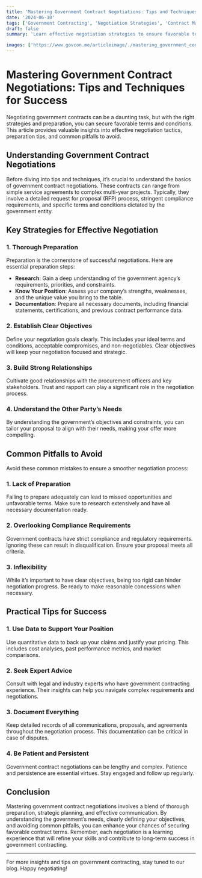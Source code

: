 ```yaml
---
title: 'Mastering Government Contract Negotiations: Tips and Techniques for Success'
date: '2024-06-10'
tags: ['Government Contracting', 'Negotiation Strategies', 'Contract Management', 'Procurement', 'Government Contracts', 'Business Growth', 'Success Tips', 'Contract Negotiation', 'Contract Terms']
draft: false
summary: 'Learn effective negotiation strategies to ensure favorable terms and conditions in government contracts, including preparation tips and common pitfalls to avoid.'

images: ['https://www.govcon.me/articleimage/./mastering_government_contract_negotiations_tips_and_techniques_for_success.webp']
---
```


# Mastering Government Contract Negotiations: Tips and Techniques for Success

Negotiating government contracts can be a daunting task, but with the right strategies and preparation, you can secure favorable terms and conditions. This article provides valuable insights into effective negotiation tactics, preparation tips, and common pitfalls to avoid.

## Understanding Government Contract Negotiations

Before diving into tips and techniques, it’s crucial to understand the basics of government contract negotiations. These contracts can range from simple service agreements to complex multi-year projects. Typically, they involve a detailed request for proposal (RFP) process, stringent compliance requirements, and specific terms and conditions dictated by the government entity.

## Key Strategies for Effective Negotiation

### 1. **Thorough Preparation**

Preparation is the cornerstone of successful negotiations. Here are essential preparation steps:

- **Research**: Gain a deep understanding of the government agency’s requirements, priorities, and constraints.
- **Know Your Position**: Assess your company’s strengths, weaknesses, and the unique value you bring to the table.
- **Documentation**: Prepare all necessary documents, including financial statements, certifications, and previous contract performance data.

### 2. **Establish Clear Objectives**

Define your negotiation goals clearly. This includes your ideal terms and conditions, acceptable compromises, and non-negotiables. Clear objectives will keep your negotiation focused and strategic.

### 3. **Build Strong Relationships**

Cultivate good relationships with the procurement officers and key stakeholders. Trust and rapport can play a significant role in the negotiation process.

### 4. **Understand the Other Party’s Needs**

By understanding the government’s objectives and constraints, you can tailor your proposal to align with their needs, making your offer more compelling.

## Common Pitfalls to Avoid

Avoid these common mistakes to ensure a smoother negotiation process:

### 1. **Lack of Preparation**

Failing to prepare adequately can lead to missed opportunities and unfavorable terms. Make sure to research extensively and have all necessary documentation ready.

### 2. **Overlooking Compliance Requirements**

Government contracts have strict compliance and regulatory requirements. Ignoring these can result in disqualification. Ensure your proposal meets all criteria.

### 3. **Inflexibility**

While it’s important to have clear objectives, being too rigid can hinder negotiation progress. Be ready to make reasonable concessions when necessary.

## Practical Tips for Success

### 1. **Use Data to Support Your Position**

Use quantitative data to back up your claims and justify your pricing. This includes cost analyses, past performance metrics, and market comparisons.

### 2. **Seek Expert Advice**

Consult with legal and industry experts who have government contracting experience. Their insights can help you navigate complex requirements and negotiations.

### 3. **Document Everything**

Keep detailed records of all communications, proposals, and agreements throughout the negotiation process. This documentation can be critical in case of disputes.

### 4. **Be Patient and Persistent**

Government contract negotiations can be lengthy and complex. Patience and persistence are essential virtues. Stay engaged and follow up regularly.

## Conclusion

Mastering government contract negotiations involves a blend of thorough preparation, strategic planning, and effective communication. By understanding the government’s needs, clearly defining your objectives, and avoiding common pitfalls, you can enhance your chances of securing favorable contract terms. Remember, each negotiation is a learning experience that will refine your skills and contribute to long-term success in government contracting.

---

For more insights and tips on government contracting, stay tuned to our blog. Happy negotiating!
```